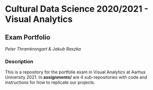 # Cultural Data Science 2020/2021 - Visual Analytics

## Exam Portfolio

*Peter Thramkrongart & Jakub Raszka*

### Description

This is a repository for the portfolie exam in Visual Analytics at Aarhus University 2021. In __assignments/__ are 4 sub-repositories with code and instructions for how to replicate our projects.